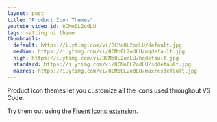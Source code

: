 ```yaml
---
layout: post
title: "Product Icon Themes"
youtube_video_id: 8CMo0L2odLU
tags: setting ui theme
thumbnails:
  default: https://i.ytimg.com/vi/8CMo0L2odLU/default.jpg
  medium: https://i.ytimg.com/vi/8CMo0L2odLU/mqdefault.jpg
  high: https://i.ytimg.com/vi/8CMo0L2odLU/hqdefault.jpg
  standard: https://i.ytimg.com/vi/8CMo0L2odLU/sddefault.jpg
  maxres: https://i.ytimg.com/vi/8CMo0L2odLU/maxresdefault.jpg
---
```


Product icon themes let you customize all the icons used throughout VS Code.

Try them out using the [Fluent Icons extension](https://marketplace.visualstudio.com/items?itemName=miguelsolorio.fluent-icons).
